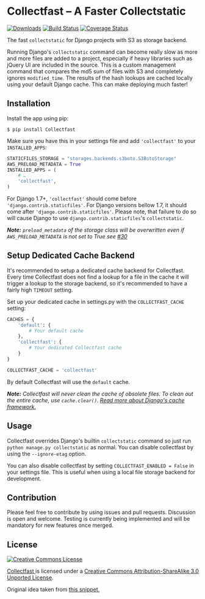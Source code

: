 Collectfast – A Faster Collectstatic
====================================

[![Downloads](https://pypip.in/v/Collectfast/badge.png)](https://pypi.python.org/pypi/Collectfast)
[![Build Status](https://travis-ci.org/antonagestam/collectfast.svg)](https://travis-ci.org/antonagestam/collectfast)
[![Coverage Status](https://coveralls.io/repos/antonagestam/collectfast/badge.png)](https://coveralls.io/r/antonagestam/collectfast)

The fast `collectstatic` for Django projects with S3 as storage backend.

Running Django's `collectstatic` command can become really slow as more and more files are 
added to a project, especially if heavy libraries such as jQuery UI are included in the source.
This is a custom management command that compares the md5 sum of files with S3 and completely
ignores `modified_time`. The results of the hash lookups are cached locally using your default
Django cache. This can make deploying much faster!


Installation
------------

Install the app using pip:

    $ pip install Collectfast

Make sure you have this in your settings file and add `'collectfast'` to your `INSTALLED_APPS`:

```python
STATICFILES_STORAGE = "storages.backends.s3boto.S3BotoStorage"
AWS_PRELOAD_METADATA = True
INSTALLED_APPS = (
    # …
    'collectfast',
)
```
For Django 1.7+, `'collectfast'` should come before `'django.contrib.staticfiles'`. For Django versions
bellow 1.7, it should come after `'django.contrib.staticfiles'`. Please note, that failure to do so
will cause Django to use `django.contrib.staticfiles`'s `collectstatic`.

_**Note:** `preload_metadata` of the storage class will be overwritten even if `AWS_PRELOAD_METADATA`
is not set to True see [#30](https://github.com/antonagestam/collectfast/issues/30)_


Setup Dedicated Cache Backend
-----------------------------

It's recommended to setup a dedicated cache backend for Collectfast. Every time Collectfast does not
find a lookup for a file in the cache it will trigger a lookup to the storage backend, so it's
recommended to have a fairly high `TIMEOUT` setting.

Set up your dedicated cache in settings.py with the `COLLECTFAST_CACHE` setting:

```python
CACHES = {
    'default': {
        # Your default cache
    },
    'collectfast': {
        # Your dedicated Collectfast cache
    }
}

COLLECTFAST_CACHE = 'collectfast'
```

By default Collectfast will use the `default` cache.

_**Note:** Collectfast will never clean the cache of obsolete files. To clean out the entire
cache, use `cache.clear()`.
[Read more about Django's cache framework.](https://docs.djangoproject.com/en/stable/topics/cache/)_


Usage
-----

Collectfast overrides Django's builtin `collectstatic` command so just run
`python manage.py collectstatic` as normal. You can disable collectfast
by using the `--ignore-etag` option.

You can also disable collectfast by setting `COLLECTFAST_ENABLED = False` in
your settings file. This is useful when using a local file storage backend
for development.


Contribution
------------

Please feel free to contribute by using issues and pull requests. Discussion is open and welcome.
Testing is currently being implemented and will be mandatory for new features once merged.


License
-------

<a rel="license" href="http://creativecommons.org/licenses/by-sa/3.0/"><img alt="Creative Commons License" style="border-width:0" src="http://i.creativecommons.org/l/by-sa/3.0/88x31.png" /></a>

<span xmlns:dct="http://purl.org/dc/terms/" property="dct:title">
<a xmlns:dct="http://purl.org/dc/terms/" href="https://github.com/FundedByMe/collectfast/" rel="dct:source">
Collectfast
</a>
</span>
is licensed under a <a rel="license" href="http://creativecommons.org/licenses/by-sa/3.0/">Creative Commons Attribution-ShareAlike 3.0 Unported License</a>.

Original idea taken from [this snippet.](http://djangosnippets.org/snippets/2889/)
